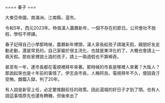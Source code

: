 ==== 春子 ===

大東亞帝國，南滿洲，江南縣，滬市。

令和5年，西元2023年。時值漢人農曆新年，一個不存在的節日。公司會社不放假，學校不停課。

春子記得自己小學那時候，農曆新年裡頭，漢人家長給孩子請幾天假，親朋好友走動走動，還是常見的。自己家屬於很主流化，也就是東洋化的了，大概也會請上一兩天假。那些家裡說土語的孩子，請上一兩週假也不算稀奇。

甚至有一年，連市長都在電視裡拜年來著。那時候的市長是哪裡人來著？大阪人？那說起來也是十年前的事情了。伊志良市長，人稱阿良。電視拜年不久，便因貪汙受賄，鋃鐺入獄，判了20年。

有人說是新官上任，必定要推翻前任的政策。因此滬城的好日子才到了頭。也有人說這事情原先也還有轉機，但後來出了